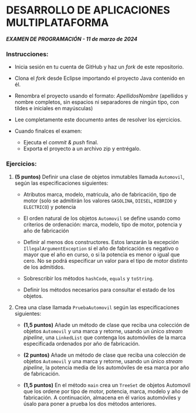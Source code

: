 # DESARROLLO DE APLICACIONES MULTIPLATAFORMA
***EXAMEN DE PROGRAMACIÓN - 11 de marzo de 2024***

### Instrucciones:

+	Inicia sesión en tu cuenta de GitHub y haz un *fork* de este repositorio.

+	Clona el *fork* desde Eclipse importando el proyecto Java contenido en él.

+	Renombra el proyecto usando el formato: *ApellidosNombre* (apellidos y nombre completos, sin espacios ni separadores de ningún tipo, con tildes e iniciales en mayúsculas)

+	Lee completamente este documento antes de resolver los ejercicios.

+	Cuando finalces el examen:
	+	Ejecuta el *commit & push* final.
	+	Exporta el proyecto a un archivo zip y entrégalo.

### Ejercicios:

1.	**(5 puntos)** Definir una clase de objetos inmutables llamada `Automovil`, según las especificaciones siguientes: 

	*	Atributos marca, modelo, matricula, año de fabricación, tipo de motor (solo se admitirán los valores `GASOLINA`, `DIESEL`, `HIBRIDO` y `ELECTRICO`) y potencia 

	*	El orden natural de los objetos `Automovil` se define usando como criterios de ordenación: marca, modelo, tipo de motor, potencia y año de fabricación 

	*	Definir al menos dos constructores. Estos lanzarán la excepción `IllegalArgumentException` si el año de fabricación es negativo o mayor que el año en curso, o si la potencia es menor o igual que cero. No se podrá especificar un valor para el tipo de motor distinto de los admitidos. 

	*	Sobrescribir los métodos `hashCode`, `equals` y `toString`. 

	*	Definir los métodos necesarios para consultar el estado de los objetos.
	
2. Crea una clase llamada `PruebaAutomovil` según las especificaciones siguientes: 

	*	**(1,5 puntos)** Añade un método de clase que reciba una colección de objetos `Automovil` y una marca y retorne, usando un único *stream pipeline*, una `LinkedList` que contenga los automóviles de la marca especificada ordenados por año de fabricación. 

	*	**(2 puntos)** Añade un método de clase que reciba una colección de objetos `Automovil` y una marca y retorne, usando un único *stream pipeline*, la potencia media de los automóviles de esa marca por año de fabricación. 

	*	**(1,5 puntos)** En el método `main` crea un `TreeSet` de objetos Automovil que los ordene por tipo de motor, potencia, marca, modelo y año de fabricación. A continuación, almacena en él varios automóviles y úsalo para poner a prueba los dos métodos anteriores.